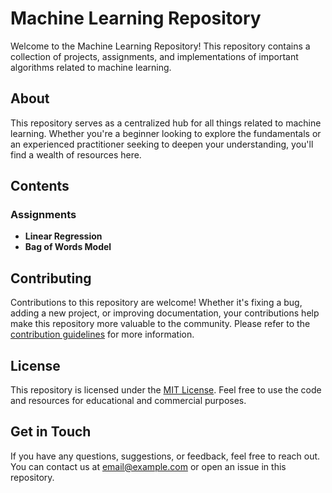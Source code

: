 # Machine Learning Repository

Welcome to the Machine Learning Repository! This repository contains a collection of projects, assignments, and implementations of important algorithms related to machine learning.

## About

This repository serves as a centralized hub for all things related to machine learning. Whether you're a beginner looking to explore the fundamentals or an experienced practitioner seeking to deepen your understanding, you'll find a wealth of resources here.

## Contents

### Assignments

- **Linear Regression**
- **Bag of Words Model**

## Contributing

Contributions to this repository are welcome! Whether it's fixing a bug, adding a new project, or improving documentation, your contributions help make this repository more valuable to the community. Please refer to the [contribution guidelines](CONTRIBUTING.md) for more information.

## License

This repository is licensed under the [MIT License](LICENSE). Feel free to use the code and resources for educational and commercial purposes.

## Get in Touch

If you have any questions, suggestions, or feedback, feel free to reach out. You can contact us at [email@example.com](mailto:kumarsahil7753@gmail.com) or open an issue in this repository.

